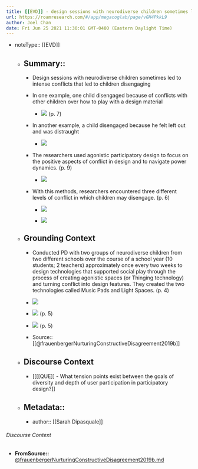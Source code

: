 ```yaml
---
title: [[EVD]] - design sessions with neurodiverse children sometimes led to intense conflicts that led to children disengaging [[@frauenbergerNurturingConstructiveDisagreement2019b]]
url: https://roamresearch.com/#/app/megacoglab/page/vGH4PkkL9
author: Joel Chan
date: Fri Jun 25 2021 11:30:01 GMT-0400 (Eastern Daylight Time)
---
```


- noteType:: [[EVD]]

    - ## Summary::

        - Design sessions with neurodiverse children sometimes led to intense conflicts that led to children disengaging

        - In one example, one child disengaged because of conflicts with other children over how to play with a design material

            - ![](https://firebasestorage.googleapis.com/v0/b/firescript-577a2.appspot.com/o/imgs%2Fapp%2Fmegacoglab%2Fm5pLy51BYc.png?alt=media&token=96814676-27cd-4300-bb5b-e98417cc96a4) (p. 7)

        - In another example, a child disengaged because he felt left out and was distraught

            - ![](https://firebasestorage.googleapis.com/v0/b/firescript-577a2.appspot.com/o/imgs%2Fapp%2Fmegacoglab%2FxhCcUXTTwp.png?alt=media&token=1e4d720b-b643-403f-875a-2f2af8fe2f71)

        - The researchers used agonistic participatory design to focus on the positive aspects of conflict in design and to navigate power dynamics. (p. 9)

            - ![](https://firebasestorage.googleapis.com/v0/b/firescript-577a2.appspot.com/o/imgs%2Fapp%2Fmegacoglab%2F5uDjMs9g-d.png?alt=media&token=f6588f27-9602-4b3f-ab6a-b095dd9ea643)

        - With this methods, researchers encountered three different levels of conflict in which children may disengage. (p. 6)

            - ![](https://firebasestorage.googleapis.com/v0/b/firescript-577a2.appspot.com/o/imgs%2Fapp%2Fmegacoglab%2FtYdLaK5qtA.png?alt=media&token=b6b9f047-bd7c-45ea-a2d6-90059b70f2ff)

            - ![](https://firebasestorage.googleapis.com/v0/b/firescript-577a2.appspot.com/o/imgs%2Fapp%2Fmegacoglab%2FO3-sgW21PR.png?alt=media&token=80d59990-4b31-47ee-867b-eafe5a13e047)

    - ## **Grounding Context**

        - Conducted PD with two groups of neurodiverse children from two different schools over the course of a school year (10 students; 2 teachers) approximately once every two weeks to design technologies that supported social play through the process of creating agonistic spaces (or Thinging technology) and turning conflict into design features. They created the two technologies called Music Pads and Light Spaces. (p. 4)

        - ![](https://firebasestorage.googleapis.com/v0/b/firescript-577a2.appspot.com/o/imgs%2Fapp%2Fmegacoglab%2FOPP8fS8YTi.png?alt=media&token=b8d4432f-00b9-4725-ac31-883d48236974)

        - ![](https://firebasestorage.googleapis.com/v0/b/firescript-577a2.appspot.com/o/imgs%2Fapp%2Fmegacoglab%2FfUyxJ2BpGY.png?alt=media&token=321cbed7-c862-4282-b36d-174f1d91104f) (p. 5)

        - ![](https://firebasestorage.googleapis.com/v0/b/firescript-577a2.appspot.com/o/imgs%2Fapp%2Fmegacoglab%2FCOxMclakIP.png?alt=media&token=fe08f728-48d7-4af1-8c62-d7f48a691fcc) (p. 5)

        - Source:: [[@frauenbergerNurturingConstructiveDisagreement2019b]]

    - ## **Discourse Context**

        - [[[[QUE]] - What tension points exist between the goals of diversity and depth of user participation in participatory design?]]

    - ## Metadata::

        - author:: [[Sarah Dipasquale]]

###### Discourse Context

- **FromSource::** [@frauenbergerNurturingConstructiveDisagreement2019b.md](@frauenbergerNurturingConstructiveDisagreement2019b.md)
